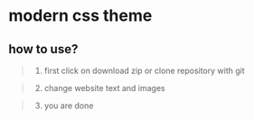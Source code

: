 # modern css theme

## how to use?

> 1. first click on download zip or clone repository with git

> 2. change website text and images

> 3. you are done
